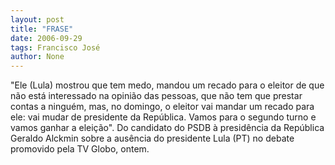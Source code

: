 ```yaml
---
layout: post
title: "FRASE"
date: 2006-09-29
tags: Francisco José
author: None
---
```

\"Ele (Lula) mostrou que tem medo, mandou um recado para o eleitor de que não está interessado na opinião das pessoas, que não tem que prestar contas a ninguém, mas, no domingo, o eleitor vai mandar um recado para ele: vai mudar de presidente da República. Vamos para o segundo turno e vamos ganhar a eleição\".
Do candidato do PSDB à&nbsp;presidência da República Geraldo Alckmin sobre a ausência do presidente Lula (PT) no debate promovido pela TV Globo, ontem.  